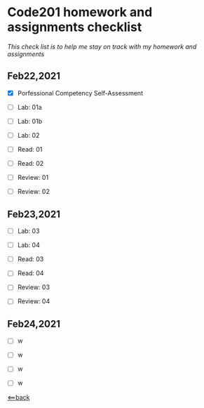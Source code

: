 # **Code201 homework and assignments checklist**
*This check list is to help me stay on track with my homework and assignments*

## **Feb22,2021**

- [X] Porfessional Competency Self-Assessment
- [ ] Lab: 01a
- [ ] Lab: 01b
- [ ] Lab: 02
- [ ] Read: 01
- [ ] Read: 02
- [ ] Review: 01
- [ ] Review: 02


## **Feb23,2021**

- [ ] Lab: 03
- [ ] Lab: 04
- [ ] Read: 03
- [ ] Read: 04
- [ ] Review: 03
- [ ] Review: 04


## **Feb24,2021**

- [ ] w
- [ ] w
- [ ] w
- [ ] w





[<==back](README.md)
